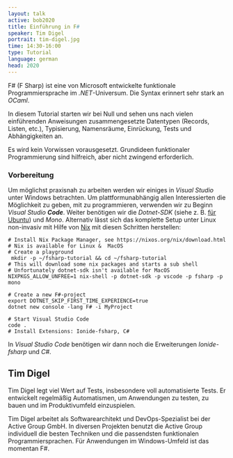 ```yaml
---
layout: talk
active: bob2020
title: Einführung in F#
speaker: Tim Digel
portrait: tim-digel.jpg
time: 14:30-16:00
type: Tutorial
language: german
head: 2020
---
```


F# (F Sharp) ist eine von Microsoft entwickelte funktionale
Programmiersprache im _.NET_-Universum. Die Syntax erinnert sehr stark
an _OCaml_.

In diesem Tutorial starten wir bei Null und sehen uns nach vielen
einführenden Anweisungen zusammengesetzte Datentypen (Records,
Listen, etc.), Typisierung, Namensräume, Einrückung, Tests und
Abhängigkeiten an.

Es wird kein Vorwissen vorausgesetzt. Grundideen funktionaler
Programmierung sind hilfreich, aber nicht zwingend erforderlich.

### Vorbereitung

Um möglichst praxisnah zu arbeiten werden wir einiges in _Visual
Studio_ unter Windows betrachten. Um plattformunabhängig allen
Interessierten die Möglichkeit zu geben, mit zu programmieren,
verwenden wir zu Beginn _Visual Studio **Code**_. Weiter benötigen
wir die _Dotnet-SDK_ (siehe z. B. [für
Ubuntu](https://www.techrepublic.com/article/how-to-install-dotnet-core-on-ubuntu-18-04/)) und _Mono_. Alternativ
lässt sich das komplette Setup unter Linux non-invasiv mit Hilfe von
[Nix](https://nixos.org/nix/download.html) mit diesen Schritten
herstellen:

    # Install Nix Package Manager, see https://nixos.org/nix/download.html
    # Nix is available for Linux &  MacOS
    # Create a playground
     mkdir -p ~/fsharp-tutorial && cd ~/fsharp-tutorial
    # This will download some nix packages and starts a sub shell
    # Unfortunately dotnet-sdk isn't available for MacOS
    NIXPKGS_ALLOW_UNFREE=1 nix-shell -p dotnet-sdk -p vscode -p fsharp -p mono
    
    # Create a new F#-project
    export DOTNET_SKIP_FIRST_TIME_EXPERIENCE=true
    dotnet new console -lang F# -i MyProject
    
    # Start Visual Studio Code
    code .
    # Install Extensions: Ionide-fsharp, C#

In _Visual Studio Code_ benötigen wir dann noch die Erweiterungen
_Ionide-fsharp_ und _C#_.

## Tim Digel

Tim Digel legt viel Wert auf Tests, insbesondere voll automatisierte
Tests. Er entwickelt regelmäßig Automatismen, um Anwendungen zu
testen, zu bauen und im Produktivumfeld einzuspielen.

Tim Digel arbeitet als Softwarearchitekt und DevOps-Spezialist bei der
Active Group GmbH. In diversen Projekten benutzt die Active Group
individuell die besten Techniken und die passendsten funktionalen
Programmiersprachen. Für Anwendungen im Windows-Umfeld ist das
momentan F#.
